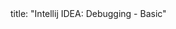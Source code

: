 <frontmatter>
title: "Intellij IDEA: Debugging - Basic"
</frontmatter>

<include src="index-body.md" boilerplate />
